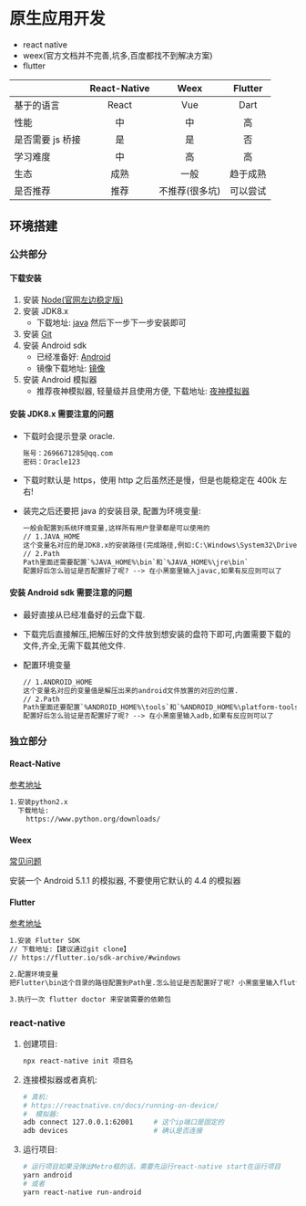 # 原生应用开发

- react native
- weex(官方文档并不完善,坑多,百度都找不到解决方案)
- flutter

|                  | React-Native |      Weex      | Flutter  |
| ---------------- | :----------: | :------------: | :------: |
| 基于的语言       |    React     |      Vue       |   Dart   |
| 性能             |      中      |       中       |    高    |
| 是否需要 js 桥接 |      是      |       是       |    否    |
| 学习难度         |      中      |       高       |    高    |
| 生态             |     成熟     |      一般      | 趋于成熟 |
| 是否推荐         |     推荐     | 不推荐(很多坑) | 可以尝试 |

## 环境搭建

### 公共部分

#### 下载安装

1. 安装 [Node(官网左边稳定版)](https://nodejs.org/en/)
2. 安装 JDK8.x
   - 下载地址: [java](https://www.oracle.com/java/technologies/downloads/#java8)
     然后下一步下一步安装即可
3. 安装 [Git](https://git-scm.com/downloads)
4. 安装 Android sdk
   - 已经准备好: [Android](https://pan.baidu.com/s/1ImnzcYV0wtNfqH2-BM-QSQ)
   - 镜像下载地址: [镜像](https://blog.csdn.net/QQxiaoqiang1573/article/details/73274771)
5. 安装 Android 模拟器
   - 推荐夜神模拟器, 轻量级并且使用方便, 下载地址: [夜神模拟器](https://www.yeshen.com/)

#### 安装 JDK8.x 需要注意的问题

- 下载时会提示登录 oracle.

  ```txt
  账号：2696671285@qq.com
  密码：Oracle123
  ```

- 下载时默认是 https，使用 http 之后虽然还是慢，但是也能稳定在 400k 左右!
- 装完之后还要把 java 的安装目录, 配置为环境变量:

  ```txt
  一般会配置到系统环境变量,这样所有用户登录都是可以使用的
  // 1.JAVA_HOME
  这个变量名对应的是JDK8.x的安装路径(完成路径,例如:C:\Windows\System32\Drivers\DriverData)
  // 2.Path
  Path里面还需要配置`%JAVA_HOME%\bin`和`%JAVA_HOME%\jre\bin`
  配置好后怎么验证是否配置好了呢? --> 在小黑窗里输入javac,如果有反应则可以了
  ```

#### 安装 Android sdk 需要注意的问题

- 最好直接从已经准备好的云盘下载.

- 下载完后直接解压,把解压好的文件放到想安装的盘符下即可,内置需要下载的文件,齐全,无需下载其他文件.

- 配置环境变量

  ```txt
  // 1.ANDROID_HOME
  这个变量名对应的变量值是解压出来的android文件放置的对应的位置.
  // 2.Path
  Path里面还要配置`%ANDROID_HOME%\tools`和`%ANDROID_HOME%\platform-tools`
  配置好后怎么验证是否配置好了呢? --> 在小黑窗里输入adb,如果有反应则可以了
  ```

### 独立部分

#### React-Native

[参考地址](https://facebook.github.io/react-native/docs/getting-started.html)

```txt
1.安装python2.x
  下载地址:
    https://www.python.org/downloads/
```

#### Weex

[常见问题](https://www.jianshu.com/p/8cd872a618d4)

安装一个 Android 5.1.1 的模拟器, 不要使用它默认的 4.4 的模拟器

#### Flutter

[参考地址](https://flutterchina.club/setup-windows)

```txt
1.安装 Flutter SDK
// 下载地址:【建议通过git clone】
// https://flutter.io/sdk-archive/#windows

2.配置环境变量
把Flutter\bin这个目录的路径配置到Path里.怎么验证是否配置好了呢? 小黑窗里输入flutter --version

3.执行一次 flutter doctor 来安装需要的依赖包
```

### react-native

1. 创建项目:

   ```bash
   npx react-native init 项目名
   ```

2. 连接模拟器或者真机:

   ```bash
   # 真机:
   # https://reactnative.cn/docs/running-on-device/
   #  模拟器:
   adb connect 127.0.0.1:62001     # 这个ip端口是固定的
   adb devices                     # 确认是否连接
   ```

3. 运行项目:

   ```bash
   # 运行项目如果没弹出Metro框的话，需要先运行react-native start在运行项目
   yarn android
   # 或者
   yarn react-native run-android
   ```
